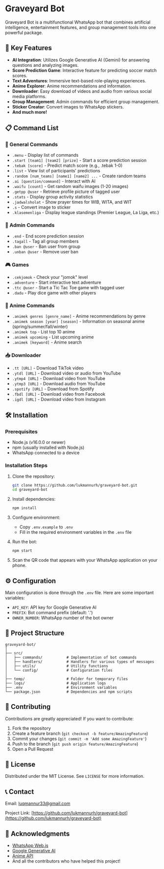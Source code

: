 # Graveyard Bot

Graveyard Bot is a multifunctional WhatsApp bot that combines artificial intelligence, entertainment features, and group management tools into one powerful package.

## 🌟 Key Features

- **AI Integration**: Utilizes Google Generative AI (Gemini) for answering questions and analyzing images.
- **Score Prediction Game**: Interactive feature for predicting soccer match scores.
- **Text Adventures**: Immersive text-based role-playing experiences.
- **Anime Explorer**: Anime recommendations and information.
- **Downloader**: Easy download of videos and audio from various social media platforms.
- **Group Management**: Admin commands for efficient group management.
- **Sticker Creator**: Convert images to WhatsApp stickers.
- **And much more!**

## 📋 Command List

### 📱 General Commands
- `.menu` - Display list of commands
- `.start [team1] [team2] [prize]` - Start a score prediction session
- `.tebak [score]` - Predict match score (e.g., .tebak 1-0)
- `.list` - View list of participants' predictions
- `.random [num_teams] [name1] [name2] ...` - Create random teams
- `.ai [question/command]` - Interact with AI
- `.waifu [count]` - Get random waifu images (1-20 images)
- `.getpp @user` - Retrieve profile picture of tagged user
- `.stats` - Display group activity statistics
- `.jadwalsholat` - Show prayer times for WIB, WITA, and WIT
- `.s` - Convert image to sticker
- `.klasemenliga` - Display league standings (Premier League, La Liga, etc.)

### 👑 Admin Commands
- `.end` - End score prediction session
- `.tagall` - Tag all group members
- `.ban @user` - Ban user from group
- `.unban @user` - Remove user ban

### 🎮 Games
- `.cekjomok` - Check your "jomok" level
- `.adventure` - Start interactive text adventure
- `.ttc @user` - Start a Tic Tac Toe game with tagged user
- `.dadu` - Play dice game with other players

### 🌸 Anime Commands
- `.animek genres [genre_name]` - Anime recommendations by genre
- `.animek season [year] [season]` - Information on seasonal anime (spring/summer/fall/winter)
- `.animek top` - List top 10 anime
- `.animek upcoming` - List upcoming anime
- `.animek [keyword]` - Anime search

### 📥 Downloader
- `.tt [URL]` - Download TikTok video
- `.ytdl [URL]` - Download video or audio from YouTube
- `.ytmp4 [URL]` - Download video from YouTube
- `.ytmp3 [URL]` - Download audio from YouTube
- `.spotify [URL]` - Download from Spotify
- `.fbdl [URL]` - Download video from Facebook
- `.igdl [URL]` - Download video from Instagram

## 🛠 Installation

### Prerequisites
- Node.js (v16.0.0 or newer)
- npm (usually installed with Node.js)
- WhatsApp connected to a device

### Installation Steps
1. Clone the repository:
   ```bash
   git clone https://github.com/lukmannurh/graveyard-bot.git
   cd graveyard-bot
   ```

2. Install dependencies:
   ```bash
   npm install
   ```

3. Configure environment:
   - Copy `.env.example` to `.env`
   - Fill in the required environment variables in the `.env` file

4. Run the bot:
   ```bash
   npm start
   ```

5. Scan the QR code that appears with your WhatsApp application on your phone.

## ⚙️ Configuration

Main configuration is done through the `.env` file. Here are some important variables:

- `API_KEY`: API key for Google Generative AI
- `PREFIX`: Bot command prefix (default: '.')
- `OWNER_NUMBER`: WhatsApp number of the bot owner

## 🧩 Project Structure

```
graveyard-bot/
│
├── src/
│   ├── commands/           # Implementation of bot commands
│   ├── handlers/           # Handlers for various types of messages
│   ├── utils/              # Utility functions
│   └── config/             # Configuration files
│
├── temp/                   # Folder for temporary files
├── logs/                   # Application logs
├── .env                    # Environment variables
└── package.json            # Dependencies and npm scripts
```

## 🤝 Contributing

Contributions are greatly appreciated! If you want to contribute:

1. Fork the repository
2. Create a feature branch (`git checkout -b feature/AmazingFeature`)
3. Commit your changes (`git commit -m 'Add some AmazingFeature'`)
4. Push to the branch (`git push origin feature/AmazingFeature`)
5. Open a Pull Request

## 📜 License

Distributed under the MIT License. See `LICENSE` for more information.

## 📞 Contact

Email: luqmannur33@gmail.com

Project Link: [https://github.com/lukmannurh/graveyard-bot](https://github.com/lukmannurh/graveyard-bot)

## 🙏 Acknowledgments

- [WhatsApp Web.js](https://github.com/pedroslopez/whatsapp-web.js/)
- [Google Generative AI](https://ai.google.dev/)
- [Anime API](https://jikan.moe/)
- And all the contributors who have helped this project!